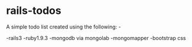 rails-todos
===========

A simple todo list created using the following: -

-rails3
-ruby1.9.3
-mongodb via mongolab
-mongomapper
-bootstrap css